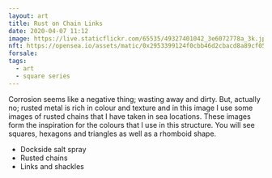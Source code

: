 ```yaml
---
layout: art
title: Rust on Chain Links
date: 2020-04-07 11:12
image: https://live.staticflickr.com/65535/49327401042_3e6072778a_3k.jpg
nft: https://opensea.io/assets/matic/0x2953399124f0cbb46d2cbacd8a89cf0599974963/48162648330355413914028108631647327469322174667090404439099707900809457958916/
forsale:
tags:
  - art
  - square series
---
```

Corrosion seems like a negative thing; wasting away and dirty. But, actually no; rusted metal is rich in colour and texture and in this image I use some images of rusted chains that I have taken in sea locations. These images form the inspiration for the colours that I use in this structure. You will see squares, hexagons and triangles as well as a rhomboid shape.

* Dockside salt spray
* Rusted chains
* Links and shackles
